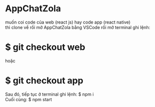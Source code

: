 # AppChatZola
muốn coi code của web (react js) hay code app (react native) <br>
thì clone về rồi mở AppChatZola bằng VSCode rồi mở terminal ghi lệnh: <br>
# $ git checkout web <br>
hoặc <br>
# $ git checkout app <br>
Sau đó, tiếp tục ở terminal ghi lệnh: $ npm i <br>
Cuối cùng: $ npm start
